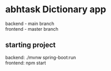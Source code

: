 # abhtask Dictionary app

backend - main branch <br/>
frontend - master branch <br/>

## starting project

backend: ./mvnw spring-boot:run <br/>
frontend: npm start <br/> 
